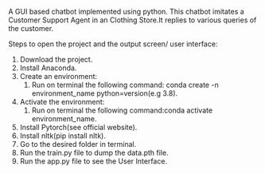 A GUI based chatbot implemented using python.
This chatbot imitates a Customer Support Agent in an Clothing Store.It replies to various queries of the customer.

Steps to open the project and the output screen/ user interface:

  1. Download the project.
  2. Install Anaconda.
  3. Create an environment:
      1. Run on terminal the following command: conda create -n environment_name python=version(e.g 3.8).
  4. Activate the environment:
      1. Run on terminal the following command:conda activate environment_name.
  5. Install Pytorch(see official website).
  6. Install nltk(pip install nltk).
  7. Go to the desired folder in terminal.
  8. Run the train.py file to dump the data.pth file.
  9. Run the app.py file to see the User Interface.
